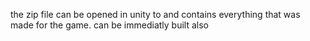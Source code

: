 the zip file can be opened in unity to and contains everything that was made for the game. can be immediatly built also
